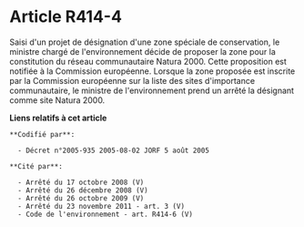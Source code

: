 # Article R414-4

Saisi d'un projet de désignation d'une zone spéciale de conservation, le ministre chargé de l'environnement décide de
proposer la zone pour la constitution du réseau communautaire Natura 2000. Cette proposition est notifiée à la Commission
européenne. Lorsque la zone proposée est inscrite par la Commission européenne sur la liste des sites d'importance
communautaire, le ministre de l'environnement prend un arrêté la désignant comme site Natura 2000.

**Liens relatifs à cet article**

	**Codifié par**:

	  - Décret n°2005-935 2005-08-02 JORF 5 août 2005

	**Cité par**:

	  - Arrêté du 17 octobre 2008 (V)
	  - Arrêté du 26 décembre 2008 (V)
	  - Arrêté du 26 octobre 2009 (V)
	  - Arrêté du 23 novembre 2011 - art. 3 (V)
	  - Code de l'environnement - art. R414-6 (V)
